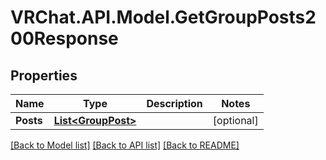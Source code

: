 # VRChat.API.Model.GetGroupPosts200Response

## Properties

Name | Type | Description | Notes
------------ | ------------- | ------------- | -------------
**Posts** | [**List&lt;GroupPost&gt;**](GroupPost.md) |  | [optional] 

[[Back to Model list]](../README.md#documentation-for-models) [[Back to API list]](../README.md#documentation-for-api-endpoints) [[Back to README]](../README.md)

